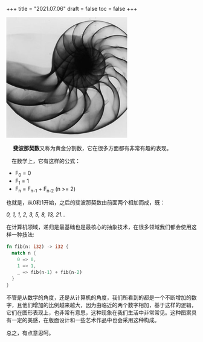 +++
title = "2021.07.06"
draft = false
toc = false
+++



![fib](/images/fib.jpg)

&emsp; **斐波那契数**又称为黄金分割数，它在很多方面都有非常有趣的表现。

&emsp;在数学上，它有这样的公式：

* F<sub>0</sub> = 0
* F<sub>1</sub> = 1
* F<sub>n</sub> = F<sub>n-1</sub> + F<sub>n-2</sub> (n >= 2)

也就是，从0和1开始，之后的斐波那契数由前面两个相加而成，既：

*0, 1, 1, 2, 3, 5, 8, 13, 21...*

在计算机领域，递归是最基础也是最核心的抽象技术，在很多领域我们都会使用这样一种技法:

```rust
fn fib(n: i32) -> i32 {
  match n {
    0 => 0,
    1 => 1,
    _ => fib(n-1) + fib(n-2)
  }
}
```

不管是从数学的角度，还是从计算机的角度，我们所看到的都是一个不断增加的数字，且他们增加的比例越来越大，因为由临近的两个数字相加，基于这样的逻辑，它们在图形表现上，也非常有意思，这种现象在我们生活中非常常见。这种图案具有一定的美感，在版面设计和一些艺术作品中也会采用这种构成。

总之，有点意思呵。




